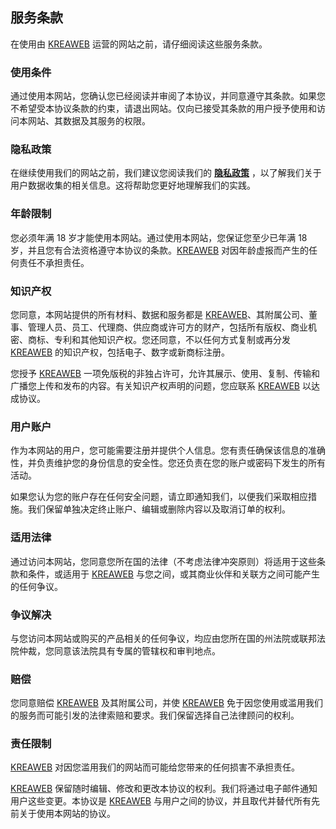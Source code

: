 ## 服务条款

在使用由 [KREAWEB](https://www.kreaweb.be/) 运营的网站之前，请仔细阅读这些服务条款。

### 使用条件

通过使用本网站，您确认您已经阅读并审阅了本协议，并同意遵守其条款。如果您不希望受本协议条款的约束，请退出网站。仅向已接受其条款的用户授予使用和访问本网站、其数据及其服务的权限。

### 隐私政策

在继续使用我们的网站之前，我们建议您阅读我们的 **[隐私政策](/privacy-policy)** ，以了解我们关于用户数据收集的相关信息。这将帮助您更好地理解我们的实践。


### 年龄限制

您必须年满 18 岁才能使用本网站。通过使用本网站，您保证您至少已年满 18 岁，并且您有合法资格遵守本协议的条款。[KREAWEB](https://www.kreaweb.be/) 对因年龄虚报而产生的任何责任不承担责任。

### 知识产权

您同意，本网站提供的所有材料、数据和服务都是 [KREAWEB](https://www.kreaweb.be/)、其附属公司、董事、管理人员、员工、代理商、供应商或许可方的财产，包括所有版权、商业机密、商标、专利和其他知识产权。您还同意，不以任何方式复制或再分发 [KREAWEB](https://www.kreaweb.be/) 的知识产权，包括电子、数字或新商标注册。

您授予 [KREAWEB](https://www.kreaweb.be/) 一项免版税的非独占许可，允许其展示、使用、复制、传输和广播您上传和发布的内容。有关知识产权声明的问题，您应联系 [KREAWEB](https://www.kreaweb.be/) 以达成协议。

### 用户账户

作为本网站的用户，您可能需要注册并提供个人信息。您有责任确保该信息的准确性，并负责维护您的身份信息的安全性。您还负责在您的账户或密码下发生的所有活动。

如果您认为您的账户存在任何安全问题，请立即通知我们，以便我们采取相应措施。我们保留单独决定终止账户、编辑或删除内容以及取消订单的权利。

### 适用法律

通过访问本网站，您同意您所在国的法律（不考虑法律冲突原则）将适用于这些条款和条件，或适用于 [KREAWEB](https://www.kreaweb.be/) 与您之间，或其商业伙伴和关联方之间可能产生的任何争议。

### 争议解决

与您访问本网站或购买的产品相关的任何争议，均应由您所在国的州法院或联邦法院仲裁，您同意该法院具有专属的管辖权和审判地点。

### 赔偿

您同意赔偿 [KREAWEB](https://www.kreaweb.be/) 及其附属公司，并使 [KREAWEB](https://www.kreaweb.be/) 免于因您使用或滥用我们的服务而可能引发的法律索赔和要求。我们保留选择自己法律顾问的权利。

### 责任限制

[KREAWEB](https://www.kreaweb.be/) 对因您滥用我们的网站而可能给您带来的任何损害不承担责任。

[KREAWEB](https://www.kreaweb.be/) 保留随时编辑、修改和更改本协议的权利。我们将通过电子邮件通知用户这些变更。本协议是 [KREAWEB](https://www.kreaweb.be/) 与用户之间的协议，并且取代并替代所有先前关于使用本网站的协议。
